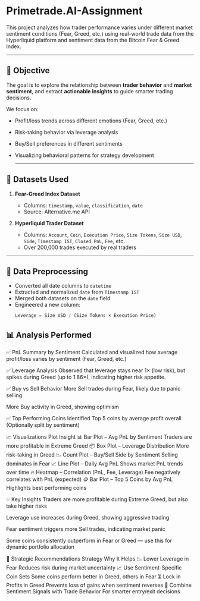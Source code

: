 # Primetrade.AI-Assignment

This project analyzes how trader performance varies under different market sentiment conditions (Fear, Greed, etc.) using real-world trade data from the Hyperliquid platform and sentiment data from the Bitcoin Fear & Greed Index.

___


## 🎯 Objective

The goal is to explore the relationship between **trader behavior** and **market sentiment**, and extract **actionable insights** to guide smarter trading decisions.

We focus on:
- Profit/loss trends across different emotions (Fear, Greed, etc.)
- Risk-taking behavior via leverage analysis
- Buy/Sell preferences in different sentiments
- Visualizing behavioral patterns for strategy development

  ---

## 📁 Datasets Used

1. **Fear-Greed Index Dataset**
   - Columns: `timestamp`, `value`, `classification`, `date`
   - Source: Alternative.me API

2. **Hyperliquid Trader Dataset**
   - Columns: `Account`, `Coin`, `Execution Price`, `Size Tokens`, `Size USD`, `Side`, `Timestamp IST`, `Closed PnL`, `Fee`, etc.
   - Over 200,000 trades executed by real traders

---
## 🧹 Data Preprocessing

- Converted all date columns to `datetime`
- Extracted and normalized `date` from `Timestamp IST`
- Merged both datasets on the `date` field
- Engineered a new column:  
  ```python
  Leverage = Size USD / (Size Tokens × Execution Price)


## 📊 Analysis Performed

✅ PnL Summary by Sentiment
Calculated and visualized how average profit/loss varies by sentiment (Fear, Greed, etc.)

✅ Leverage Analysis
Observed that leverage stays near 1× (low risk), but spikes during Greed (up to 1.86×), indicating higher risk appetite.

✅ Buy vs Sell Behavior
More Sell trades during Fear, likely due to panic selling

More Buy activity in Greed, showing optimism

✅ Top Performing Coins
Identified Top 5 coins by average profit overall
(Optionally split by sentiment)

📈 Visualizations
Plot	Insight
📊 Bar Plot – Avg PnL by Sentiment	Traders are more profitable in Extreme Greed
📦 Box Plot – Leverage Distribution	More risk-taking in Greed
📉 Count Plot – Buy/Sell Side by Sentiment	Selling dominates in Fear
📈 Line Plot – Daily Avg PnL	Shows market PnL trends over time
🔥 Heatmap – Correlation (PnL, Fee, Leverage)	Fee negatively correlates with PnL (expected)
🪙 Bar Plot – Top 5 Coins by Avg PnL	Highlights best performing coins

💡 Key Insights
Traders are more profitable during Extreme Greed, but also take higher risks

Leverage use increases during Greed, showing aggressive trading

Fear sentiment triggers more Sell trades, indicating market panic

Some coins consistently outperform in Fear or Greed — use this for dynamic portfolio allocation

🧾 Strategic Recommendations
Strategy	Why It Helps
📉 Lower Leverage in Fear	Reduces risk during market uncertainty
📈 Use Sentiment-Specific Coin Sets	Some coins perform better in Greed, others in Fear
⏳ Lock in Profits in Greed	Prevents loss of gains when sentiment reverses
🧠 Combine Sentiment Signals with Trade Behavior	For smarter entry/exit decisions
